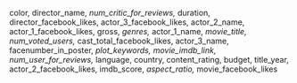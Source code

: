 color,
director_name,
*num_critic_for_reviews,*
duration,
director_facebook_likes,
actor_3_facebook_likes,
actor_2_name,
actor_1_facebook_likes,
gross,
*genres,*
actor_1_name,
*movie_title,*
*num_voted_users,*
cast_total_facebook_likes,
actor_3_name,
facenumber_in_poster,
*plot_keywords,*
*movie_imdb_link,*
*num_user_for_reviews,*
language,
country,
content_rating,
budget,
title_year,
actor_2_facebook_likes,
imdb_score,
*aspect_ratio,*
movie_facebook_likes
